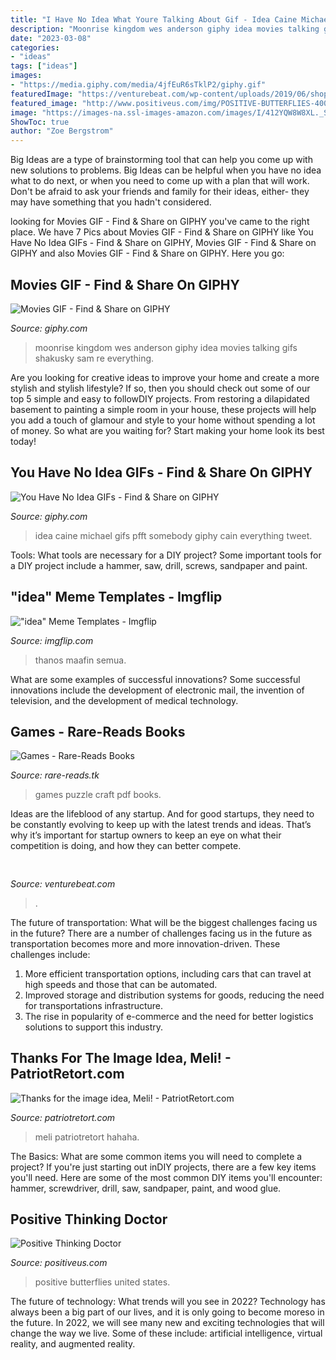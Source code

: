 ```yaml
---
title: "I Have No Idea What Youre Talking About Gif - Idea Caine Michael Gifs Pfft Somebody Giphy Cain Everything Tweet"
description: "Moonrise kingdom wes anderson giphy idea movies talking gifs shakusky sam re everything"
date: "2023-03-08"
categories:
- "ideas"
tags: ["ideas"]
images:
- "https://media.giphy.com/media/4jfEuR6sTklP2/giphy.gif"
featuredImage: "https://venturebeat.com/wp-content/uploads/2019/06/shopify-3d-models.jpg"
featured_image: "http://www.positiveus.com/img/POSITIVE-BUTTERFLIES-400X300.jpg"
image: "https://images-na.ssl-images-amazon.com/images/I/412YQW8W8XL._SX290_BO1,204,203,200_.jpg"
ShowToc: true
author: "Zoe Bergstrom"
---
```



Big Ideas are a type of brainstorming tool that can help you come up with new solutions to problems. Big Ideas can be helpful when you have no idea what to do next, or when you need to come up with a plan that will work. Don't be afraid to ask your friends and family for their ideas, either- they may have something that you hadn't considered.

	

		
looking for Movies GIF - Find &amp; Share on GIPHY you've came to the right place. We have 7 Pics about Movies GIF - Find &amp; Share on GIPHY like You Have No Idea GIFs - Find &amp; Share on GIPHY, Movies GIF - Find &amp; Share on GIPHY and also Movies GIF - Find &amp; Share on GIPHY. Here you go:
		
    
## Movies GIF - Find &amp; Share On GIPHY

<img loading=lazy src="https://media.giphy.com/media/4jfEuR6sTklP2/giphy.gif" onerror="this.onerror=null;this.src='https://tse1.mm.bing.net/th?id=OIP.y3QKmtfRb-3dfA8iclU1sgHaDt&amp;pid=15.1';" alt="Movies GIF - Find &amp; Share on GIPHY">

_Source: giphy.com_

>moonrise kingdom wes anderson giphy idea movies talking gifs shakusky sam re everything. 

	

Are you looking for creative ideas to improve your home and create a more stylish and stylish lifestyle? If so, then you should check out some of our top 5 simple and easy to followDIY projects. From restoring a dilapidated basement to painting a simple room in your house, these projects will help you add a touch of glamour and style to your home without spending a lot of money. So what are you waiting for? Start making your home look its best today!

    
## You Have No Idea GIFs - Find &amp; Share On GIPHY

<img loading=lazy src="https://media.giphy.com/media/10xUbIKC888vYY/200.gif" onerror="this.onerror=null;this.src='https://tse3.mm.bing.net/th?id=OIP.g89FqzNQciBAs50Niin7UwHaDD&amp;pid=15.1';" alt="You Have No Idea GIFs - Find &amp; Share on GIPHY">

_Source: giphy.com_

>idea caine michael gifs pfft somebody giphy cain everything tweet. 

	

Tools: What tools are necessary for a DIY project?
Some important tools for a DIY project include a hammer, saw, drill, screws, sandpaper and paint.

    
## &quot;idea&quot; Meme Templates - Imgflip

<img loading=lazy src="https://i.imgflip.com/386d3l.png" onerror="this.onerror=null;this.src='https://tse3.mm.bing.net/th?id=OIP.2KSo1u6mRMKBIKCvGL3_nQHaJL&amp;pid=15.1';" alt="&quot;idea&quot; Meme Templates - Imgflip">

_Source: imgflip.com_

>thanos maafin semua. 

	

What are some examples of successful innovations?
Some successful innovations include the development of electronic mail, the invention of television, and the development of medical technology.

    
## Games - Rare-Reads Books

<img loading=lazy src="https://images-na.ssl-images-amazon.com/images/I/412YQW8W8XL._SX290_BO1,204,203,200_.jpg" onerror="this.onerror=null;this.src='https://tse1.mm.bing.net/th?id=OIP.CiIC3Wa4KTxU5_CXOtJq6QAAAA&amp;pid=15.1';" alt="Games - Rare-Reads Books">

_Source: rare-reads.tk_

>games puzzle craft pdf books. 

	

Ideas are the lifeblood of any startup. And for good startups, they need to be constantly evolving to keep up with the latest trends and ideas. That’s why it’s important for startup owners to keep an eye on what their competition is doing, and how they can better compete.

    
## 

<img loading=lazy src="https://venturebeat.com/wp-content/uploads/2019/06/shopify-3d-models.jpg" onerror="this.onerror=null;this.src='https://tse1.mm.bing.net/th?id=OIP.TT16MF0Uq6X0jOCyCSpPPwHaEo&amp;pid=15.1';" alt="">

_Source: venturebeat.com_

>. 

	

The future of transportation: What will be the biggest challenges facing us in the future?
There are a number of challenges facing us in the future as transportation becomes more and more innovation-driven. These challenges include: 
1) More efficient transportation options, including cars that can travel at high speeds and those that can be automated.
2) Improved storage and distribution systems for goods, reducing the need for transportations infrastructure. 
3) The rise in popularity of e-commerce and the need for better logistics solutions to support this industry.

    
## Thanks For The Image Idea, Meli! - PatriotRetort.com

<img loading=lazy src="https://patriotretort.com/wp-content/uploads/2017/03/Mika-Fatal.gif" onerror="this.onerror=null;this.src='https://tse3.mm.bing.net/th?id=OIP.0hnSsibHcbqB513jslvuWgHaEf&amp;pid=15.1';" alt="Thanks for the image idea, Meli! - PatriotRetort.com">

_Source: patriotretort.com_

>meli patriotretort hahaha. 

	

The Basics: What are some common items you will need to complete a project?
If you're just starting out inDIY projects, there are a few key items you'll need. Here are some of the most common DIY items you'll encounter: hammer, screwdriver, drill, saw, sandpaper, paint, and wood glue.

    
## Positive Thinking Doctor

<img loading=lazy src="http://www.positiveus.com/img/POSITIVE-BUTTERFLIES-400X300.jpg" onerror="this.onerror=null;this.src='https://tse2.mm.bing.net/th?id=OIP.eY-RMHSI6RelHVUGvxGw-QAAAA&amp;pid=15.1';" alt="Positive Thinking Doctor">

_Source: positiveus.com_

>positive butterflies united states. 

	

The future of technology: What trends will you see in 2022?
Technology has always been a big part of our lives, and it is only going to become moreso in the future. In 2022, we will see many new and exciting technologies that will change the way we live. Some of these include: artificial intelligence, virtual reality, and augmented reality.

